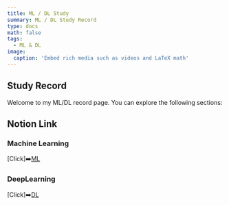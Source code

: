 ```yaml
---
title: ML / DL Study
summary: ML / DL Study Record
type: docs
math: false
tags:
  - ML & DL
image:
  caption: 'Embed rich media such as videos and LaTeX math'
---
```


## Study Record

Welcome to my ML/DL record page. You can explore the following sections:

## Notion Link
### Machine Learning
[Click]➡️[ML](https://www.notion.so/8062cef78b5e4a7fbd643bd67e4ce12e?pvs=4)
### DeepLearning
[Click]➡️[DL](https://www.notion.so/a89739bbefa04049b3d1d1ffce56545a?pvs=4)
